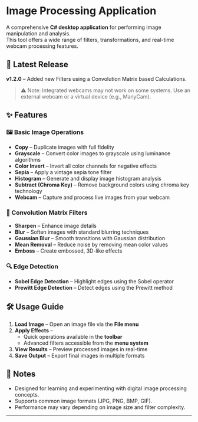 ﻿# Image Processing Application

A comprehensive **C# desktop application** for performing image manipulation and analysis.  
This tool offers a wide range of filters, transformations, and real-time webcam processing features.


## 🚀 Latest Release
**v1.2.0** – Added new Filters using a Convolution Matrix based Calculations.
> ⚠️ Note: Integrated webcams may not work on some systems. Use an external webcam or a virtual device (e.g., ManyCam).  


## ✨ Features

### 🖼 Basic Image Operations
- **Copy** – Duplicate images with full fidelity  
- **Grayscale** – Convert color images to grayscale using luminance algorithms  
- **Color Invert** – Invert all color channels for negative effects  
- **Sepia** – Apply a vintage sepia tone filter  
- **Histogram** – Generate and display image histogram analysis  
- **Subtract (Chroma Key)** – Remove background colors using chroma key technology  
- **Webcam** – Capture and process live images from your webcam  

### 🎨 Convolution Matrix Filters
- **Sharpen** – Enhance image details  
- **Blur** – Soften images with standard blurring techniques  
- **Gaussian Blur** – Smooth transitions with Gaussian distribution  
- **Mean Removal** – Reduce noise by removing mean color values  
- **Emboss** – Create embossed, 3D-like effects  

### 🔍 Edge Detection
- **Sobel Edge Detection** – Highlight edges using the Sobel operator  
- **Prewitt Edge Detection** – Detect edges using the Prewitt method  


## 🛠 Usage Guide
1. **Load Image** – Open an image file via the **File menu**  
2. **Apply Effects** –  
   - Quick operations available in the **toolbar**  
   - Advanced filters accessible from the **menu system**  
3. **View Results** – Preview processed images in real-time  
4. **Save Output** – Export final images in multiple formats  


## 📌 Notes
- Designed for learning and experimenting with digital image processing concepts.  
- Supports common image formats (JPG, PNG, BMP, GIF).  
- Performance may vary depending on image size and filter complexity.  

---